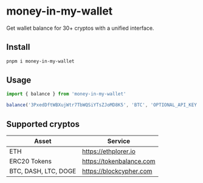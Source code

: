 # money-in-my-wallet

Get wallet balance for 30+ cryptos with a unified interface.

## Install

```sh
pnpm i money-in-my-wallet
```

## Usage

```ts
import { balance } from 'money-in-my-wallet'

balance('3PxedDftWBXujWtr7TbWQSiYTsZJoMD8K5', 'BTC', 'OPTIONAL_API_KEY').then((res) => console.log(res))
```

## Supported cryptos

| Asset                | Service                  |
| -------------------- | ------------------------ |
| ETH                  | https://ethplorer.io     |
| ERC20 Tokens         | https://tokenbalance.com |
| BTC, DASH, LTC, DOGE | https://blockcypher.com  |
